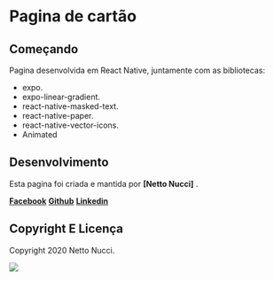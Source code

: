 # Pagina de cartão

## Começando

Pagina desenvolvida em React Native, juntamente com as bibliotecas:

- expo.
- expo-linear-gradient.
- react-native-masked-text.
- react-native-paper.
- react-native-vector-icons.
- Animated

## Desenvolvimento

Esta pagina foi criada e mantida por **[Netto Nucci]** .

**[Facebook](https://www.facebook.com/netto.nucci)**
**[Github](https://github.com/nettonucci)**
**[Linkedin](https://www.linkedin.com/in/jose-nucci-netto-082b68185/)**

## Copyright E Licença

Copyright 2020 Netto Nucci.

![](card.gif)
